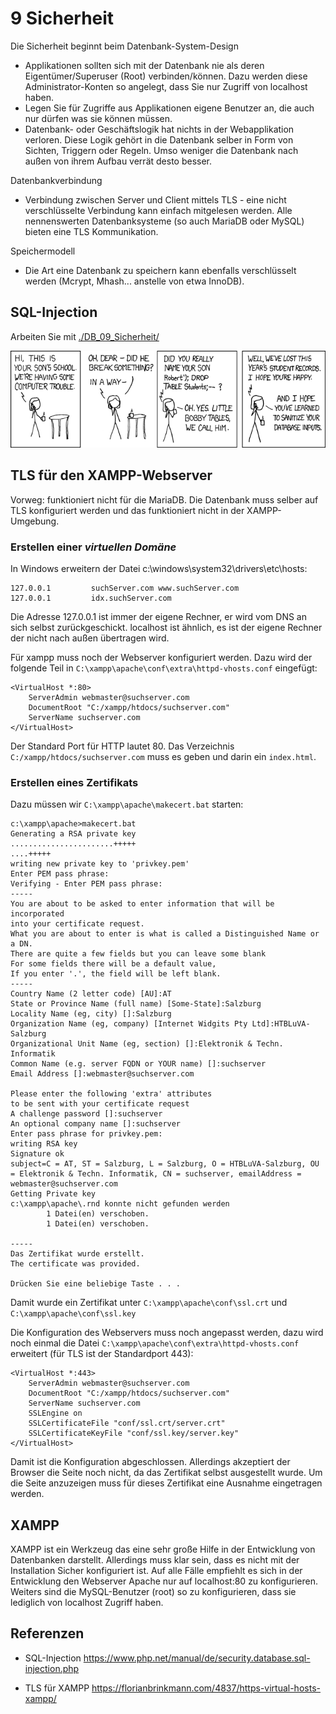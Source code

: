# 9 Sicherheit

Die Sicherheit beginnt beim Datenbank-System-Design

- Applikationen sollten sich mit der Datenbank nie als deren Eigentümer/Superuser (Root) verbinden/können. Dazu werden diese Administrator-Konten so angelegt, dass Sie nur Zugriff von localhost haben.
- Legen Sie für Zugriffe aus Applikationen eigene Benutzer an, die auch nur dürfen was sie können müssen.
- Datenbank- oder Geschäftslogik hat nichts in der Webapplikation verloren. Diese Logik gehört in die Datenbank selber in Form von Sichten, Triggern oder Regeln. Umso weniger die Datenbank nach außen von ihrem Aufbau verrät desto besser.

Datenbankverbindung

- Verbindung zwischen Server und Client mittels TLS - eine nicht verschlüsselte Verbindung kann einfach mitgelesen werden. Alle nennenswerten Datenbanksysteme (so auch MariaDB oder MySQL) bieten eine TLS Kommunikation.

Speichermodell

- Die Art eine Datenbank zu speichern kann ebenfalls verschlüsselt werden (Mcrypt, Mhash... anstelle von etwa InnoDB).

## SQL-Injection

Arbeiten Sie mit [./DB_09_Sicherheit/](./DB_09_Sicherheit/)

![](software-entwicklung/Db/bilder/xkcd-bobby-tables.png)

## TLS für den XAMPP-Webserver

Vorweg: funktioniert nicht für die MariaDB. Die Datenbank muss selber auf TLS konfiguriert werden und das funktioniert nicht in der XAMPP-Umgebung.

### Erstellen einer *virtuellen Domäne*

In Windows erweitern der Datei c:\\windows\\system32\\drivers\\etc\\hosts:

```
127.0.0.1         suchServer.com www.suchServer.com
127.0.0.1         idx.suchServer.com
```

Die Adresse 127.0.0.1 ist immer der eigene Rechner, er wird vom DNS an sich selbst zurückgeschickt. localhost ist ähnlich, es ist der eigene Rechner der nicht nach außen übertragen wird.

Für xampp muss noch der Webserver konfiguriert werden. Dazu wird der folgende Teil in `C:\xampp\apache\conf\extra\httpd-vhosts.conf` eingefügt:

```
<VirtualHost *:80>
    ServerAdmin webmaster@suchserver.com
    DocumentRoot "C:/xampp/htdocs/suchserver.com"
    ServerName suchserver.com
</VirtualHost>
```

Der Standard Port für HTTP lautet 80. Das Verzeichnis `C:/xampp/htdocs/suchserver.com` muss es geben und darin ein `index.html`.

### Erstellen eines Zertifikats

Dazu müssen wir `C:\xampp\apache\makecert.bat` starten:

```
c:\xampp\apache>makecert.bat
Generating a RSA private key
.......................+++++
....+++++
writing new private key to 'privkey.pem'
Enter PEM pass phrase:
Verifying - Enter PEM pass phrase:
-----
You are about to be asked to enter information that will be incorporated
into your certificate request.
What you are about to enter is what is called a Distinguished Name or a DN.
There are quite a few fields but you can leave some blank
For some fields there will be a default value,
If you enter '.', the field will be left blank.
-----
Country Name (2 letter code) [AU]:AT
State or Province Name (full name) [Some-State]:Salzburg
Locality Name (eg, city) []:Salzburg
Organization Name (eg, company) [Internet Widgits Pty Ltd]:HTBLuVA-Salzburg
Organizational Unit Name (eg, section) []:Elektronik & Techn. Informatik
Common Name (e.g. server FQDN or YOUR name) []:suchserver
Email Address []:webmaster@suchserver.com

Please enter the following 'extra' attributes
to be sent with your certificate request
A challenge password []:suchserver
An optional company name []:suchserver
Enter pass phrase for privkey.pem:
writing RSA key
Signature ok
subject=C = AT, ST = Salzburg, L = Salzburg, O = HTBLuVA-Salzburg, OU = Elektronik & Techn. Informatik, CN = suchserver, emailAddress = webmaster@suchserver.com
Getting Private key
c:\xampp\apache\.rnd konnte nicht gefunden werden
        1 Datei(en) verschoben.
        1 Datei(en) verschoben.

-----
Das Zertifikat wurde erstellt.
The certificate was provided.

Drücken Sie eine beliebige Taste . . .
```

Damit wurde ein Zertifikat unter `C:\xampp\apache\conf\ssl.crt` und `C:\xampp\apache\conf\ssl.key`

Die Konfiguration des Webservers muss noch angepasst werden, dazu wird noch einmal die Datei `C:\xampp\apache\conf\extra\httpd-vhosts.conf` erweitert (für TLS ist der Standardport 443):

```
<VirtualHost *:443>
    ServerAdmin webmaster@suchserver.com
    DocumentRoot "C:/xampp/htdocs/suchserver.com"
    ServerName suchserver.com
	SSLEngine on
	SSLCertificateFile "conf/ssl.crt/server.crt"
	SSLCertificateKeyFile "conf/ssl.key/server.key"
</VirtualHost>
```

Damit ist die Konfiguration abgeschlossen. Allerdings akzeptiert der Browser die Seite noch nicht, da das Zertifikat selbst ausgestellt wurde. Um die Seite anzuzeigen muss für dieses Zertifikat eine Ausnahme eingetragen werden.

## XAMPP

XAMPP ist ein Werkzeug das eine sehr große Hilfe in der Entwicklung von Datenbanken darstellt. Allerdings muss klar sein, dass es nicht mit der Installation Sicher konfiguriert ist. Auf alle Fälle empfiehlt es sich in der Entwicklung den Webserver Apache nur auf localhost:80 zu konfigurieren. Weiters sind die MySQL-Benutzer (root) so zu konfigurieren, dass sie lediglich von localhost Zugriff haben.

## Referenzen

- SQL-Injection
  <https://www.php.net/manual/de/security.database.sql-injection.php>

- TLS für XAMPP
  <https://florianbrinkmann.com/4837/https-virtual-hosts-xampp/>

  

  

  

  

  ## 